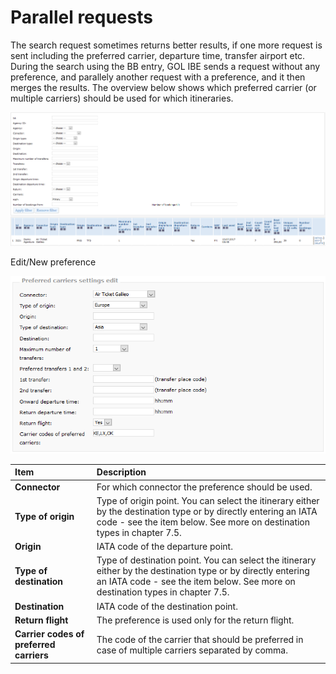 # Parallel requests

The search request sometimes returns better results, if one more request is sent including the preferred carrier, departure time, transfer airport etc. During the search using the BB entry, GOL IBE sends a request without any preference, and parallely another request with a preference, and it then merges the results. The overview below shows which preferred carrier \(or multiple carriers\) should be used for which itineraries.

![](../.gitbook/assets/image%20%2823%29.png)

Edit/New preference

![](../.gitbook/assets/image%20%2851%29.png)

| Item | Description |
| :--- | :--- |
| **Connector** | For which connector the preference should be used. |
| **Type of origin** | Type of origin point. You can select the itinerary either by the destination type or by directly entering an IATA code - see the item below. See more on destination types in chapter 7.5. |
| **Origin** | IATA code of the departure point. |
| **Type of destination** | Type of destination point. You can select the itinerary either by the destination type or by directly entering an IATA code - see the item below. See more on destination types in chapter 7.5. |
| **Destination** | IATA code of the destination point. |
| **Return flight** | The preference is used only for the return flight. |
| **Carrier codes of preferred carriers** | The code of the carrier that should be preferred in case of multiple carriers separated by comma. |

